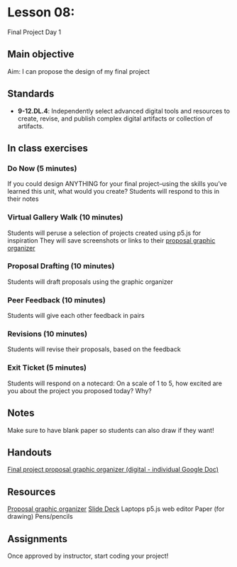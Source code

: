 # Lesson 08:
Final Project Day 1

## Main objective
Aim: I can propose the design of my final project

## Standards
+ **9-12.DL.4**: Independently select advanced digital tools and resources to create, revise, and publish complex digital artifacts or collection of artifacts.

## In class exercises

### Do Now (5 minutes)
If you could design ANYTHING for your final project–using the skills you’ve learned this unit, what would you create? Students will respond to this in their notes

### Virtual Gallery Walk (10 minutes)
Students will peruse a selection of projects created using p5.js for inspiration
They will save screenshots or links to their [proposal graphic organizer](https://docs.google.com/document/d/1yo1G15HpPLDc6-1LqWQXLAtEa51gPWYY4XGdlLe6rgs/edit)

### Proposal Drafting (10 minutes)
Students will draft proposals using the graphic organizer

### Peer Feedback (10 minutes)
Students will give each other feedback in pairs

### Revisions (10 minutes)
Students will revise their proposals, based on the feedback

### Exit Ticket (5 minutes)
Students will respond on a notecard: On a scale of 1 to 5, how excited are you about the project you proposed today? Why?

## Notes
Make sure to have blank paper so students can also draw if they want!

## Handouts
[Final project proposal graphic organizer (digital - individual Google Doc)](https://docs.google.com/document/d/1yo1G15HpPLDc6-1LqWQXLAtEa51gPWYY4XGdlLe6rgs/edit)

## Resources
[Proposal graphic organizer](https://docs.google.com/document/d/1yo1G15HpPLDc6-1LqWQXLAtEa51gPWYY4XGdlLe6rgs/edit)
[Slide Deck](https://docs.google.com/presentation/d/13PCXiFJZf8Io2tiNDtRmXBCY4z6no8xuvwVackQ_E7E/edit#slide=id.g109355b3010_0_317)
Laptops
p5.js web editor
Paper (for drawing)
Pens/pencils

## Assignments
Once approved by instructor, start coding your project!
